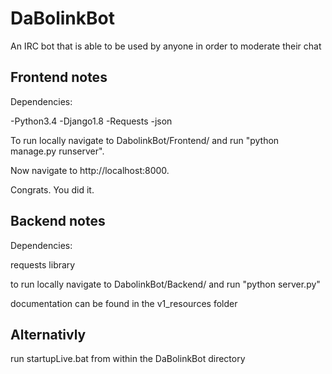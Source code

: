 # DaBolinkBot
An IRC bot that is able to be used by anyone in order to moderate their chat


## Frontend notes

Dependencies:

-Python3.4 -Django1.8 -Requests -json
  
To run locally navigate to DabolinkBot/Frontend/ and run "python manage.py runserver".

Now navigate to http://localhost:8000.

Congrats. You did it.

## Backend notes

Dependencies:

requests library

to run locally navigate to DabolinkBot/Backend/ and run "python server.py"

documentation can be found in the v1_resources folder

## Alternativly

run startupLive.bat from within the DaBolinkBot directory
